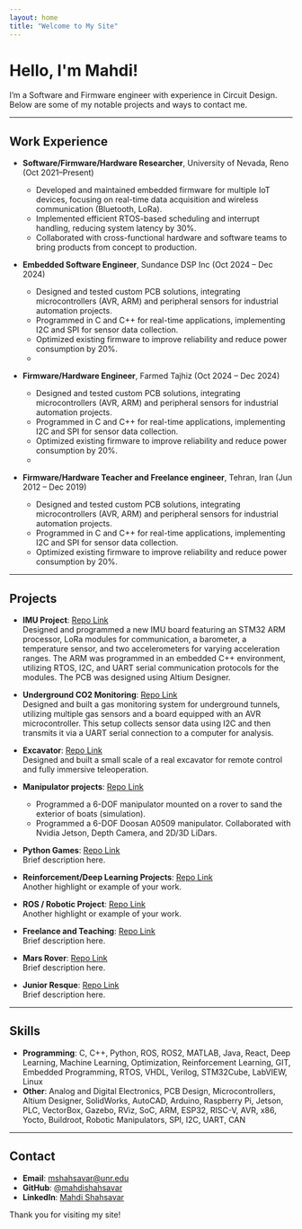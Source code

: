 ```yaml
---
layout: home
title: "Welcome to My Site"
---
```


# Hello, I'm Mahdi!

I’m a Software and Firmware engineer with experience in Circuit Design. Below are some of my notable projects and ways to contact me.

---

## Work Experience

- **Software/Firmware/Hardware Researcher**, University of Nevada, Reno (Oct 2021–Present)  
  - Developed and maintained embedded firmware for multiple IoT devices, focusing on real-time data acquisition and wireless communication (Bluetooth, LoRa).  
  - Implemented efficient RTOS-based scheduling and interrupt handling, reducing system latency by 30%.  
  - Collaborated with cross-functional hardware and software teams to bring products from concept to production.

- **Embedded Software Engineer**, Sundance DSP Inc (Oct 2024 – Dec 2024)  
  - Designed and tested custom PCB solutions, integrating microcontrollers (AVR, ARM) and peripheral sensors for industrial automation projects.  
  - Programmed in C and C++ for real-time applications, implementing I2C and SPI for sensor data collection.  
  - Optimized existing firmware to improve reliability and reduce power consumption by 20%.
  - 
- **Firmware/Hardware Engineer**, Farmed Tajhiz (Oct 2024 – Dec 2024)  
  - Designed and tested custom PCB solutions, integrating microcontrollers (AVR, ARM) and peripheral sensors for industrial automation projects.  
  - Programmed in C and C++ for real-time applications, implementing I2C and SPI for sensor data collection.  
  - Optimized existing firmware to improve reliability and reduce power consumption by 20%.
  - 
- **Firmware/Hardware Teacher and Freelance engineer**, Tehran, Iran (Jun 2012 – Dec 2019)  
  - Designed and tested custom PCB solutions, integrating microcontrollers (AVR, ARM) and peripheral sensors for industrial automation projects.  
  - Programmed in C and C++ for real-time applications, implementing I2C and SPI for sensor data collection.  
  - Optimized existing firmware to improve reliability and reduce power consumption by 20%.

---

## Projects

- **IMU Project**: [Repo Link](https://github.com/mahdishahsavar/project1)  
  Designed and programmed a new IMU board featuring an STM32 ARM processor, LoRa modules for communication, a barometer, a temperature sensor, and two accelerometers for varying acceleration ranges. The ARM was programmed in an embedded C++ environment, utilizing RTOS, I2C, and UART serial communication protocols for the modules. The PCB was designed using Altium Designer.

- **Underground CO2 Monitoring**: [Repo Link](https://github.com/mahdishahsavar/project1)  
  Designed and built a gas monitoring system for underground tunnels, utilizing multiple gas sensors and a board equipped with an AVR microcontroller. This setup collects sensor data using I2C and then transmits it via a UART serial connection to a computer for analysis.

- **Excavator**: [Repo Link](https://github.com/mahdishahsavar/project1)  
  Designed and built a small scale of a real excavator for remote control and fully immersive teleoperation.

- **Manipulator projects**: [Repo Link](https://github.com/mahdishahsavar/project1)  
  - Programmed a 6-DOF manipulator mounted on a rover to sand the exterior of boats (simulation).  
  - Programmed a 6-DOF Doosan A0509 manipulator. Collaborated with Nvidia Jetson, Depth Camera, and 2D/3D LiDars.

- **Python Games**: [Repo Link](https://github.com/mahdishahsavar/project2)  
  Brief description here.

- **Reinforcement/Deep Learning Projects**: [Repo Link](https://github.com/mahdishahsavar/project3)  
  Another highlight or example of your work.

- **ROS / Robotic Project**: [Repo Link](https://github.com/mahdishahsavar/project3)  
  Another highlight or example of your work.
  
- **Freelance and Teaching**: [Repo Link](https://github.com/mahdishahsavar/project2)  
  Brief description here.
  
- **Mars Rover**: [Repo Link](https://github.com/mahdishahsavar/project2)  
  Brief description here.
  
- **Junior Resque**: [Repo Link](https://github.com/mahdishahsavar/project2)  
  Brief description here.

---

## Skills

- **Programming**: C, C++, Python, ROS, ROS2, MATLAB, Java, React, Deep Learning, Machine Learning, Optimization, Reinforcement Learning, GIT, Embedded Programming, RTOS, VHDL, Verilog, STM32Cube, LabVIEW, Linux  
- **Other**: Analog and Digital Electronics, PCB Design, Microcontrollers, Altium Designer, SolidWorks, AutoCAD, Arduino, Raspberry Pi, Jetson, PLC, VectorBox, Gazebo, RViz, SoC, ARM, ESP32, RISC-V, AVR, x86, Yocto, Buildroot, Robotic Manipulators, SPI, I2C, UART, CAN

---

## Contact

- **Email**: [mshahsavar@unr.edu](mailto:mshahsavar@unr.edu)
- **GitHub**: [@mahdishahsavar](https://github.com/mahdishahsavar)
- **LinkedIn**: [Mahdi Shahsavar](https://www.linkedin.com/in/mahdi-shahsavar/)

Thank you for visiting my site!
